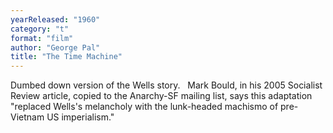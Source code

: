 ```yaml
---
yearReleased: "1960"
category: "t"
format: "film"
author: "George Pal"
title: "The Time Machine"
---
```

Dumbed down version of the Wells story.
 
Mark Bould, in his 2005 Socialist Review article,  copied to the Anarchy-SF mailing list, says this adaptation "replaced Wells's  melancholy with the lunk-headed machismo of pre-Vietnam US imperialism."
 
